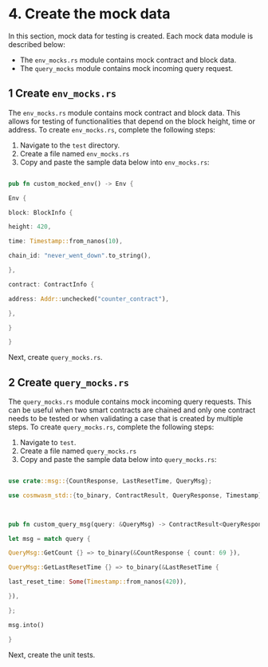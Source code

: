 # 4. Create the mock data

In this section, mock data for testing is created. Each mock data module is described below:

- The `env_mocks.rs` module contains mock contract and block data.
- The `query_mocks` module contains mock incoming query request.

## 1 Create `env_mocks.rs`

The `env_mocks.rs` module contains mock contract and block data. This allows for testing of functionalities that depend on the block height, time or address. 
To create `env_mocks.rs`, complete the following steps:

1. Navigate to the `test` directory.
2. Create a file named `env_mocks.rs`
3. Copy and paste the sample data below into `env_mocks.rs`:

```Rust

pub fn custom_mocked_env() -> Env {

Env {

block: BlockInfo {

height: 420,

time: Timestamp::from_nanos(10),

chain_id: "never_went_down".to_string(),

},

contract: ContractInfo {

address: Addr::unchecked("counter_contract"),

},

}

}

```
Next, create `query_mocks.rs`.

## 2 Create `query_mocks.rs`

The `query_mocks.rs` module contains mock incoming query requests. 
This can be useful when two smart contracts are chained and only one contract needs to be tested or when validating a case that is created by multiple steps.
To create `query_mocks.rs`, complete the following steps:

1. Navigate to `test`.
2. Create a file named `query_mocks.rs`
3. Copy and paste the sample data below into `query_mocks.rs`:

```Rust

use crate::msg::{CountResponse, LastResetTime, QueryMsg};

use cosmwasm_std::{to_binary, ContractResult, QueryResponse, Timestamp};

  

pub fn custom_query_msg(query: &QueryMsg) -> ContractResult<QueryResponse> {

let msg = match query {

QueryMsg::GetCount {} => to_binary(&CountResponse { count: 69 }),

QueryMsg::GetLastResetTime {} => to_binary(&LastResetTime {

last_reset_time: Some(Timestamp::from_nanos(420)),

}),

};

msg.into()

}

```

 Next, create the unit tests.
